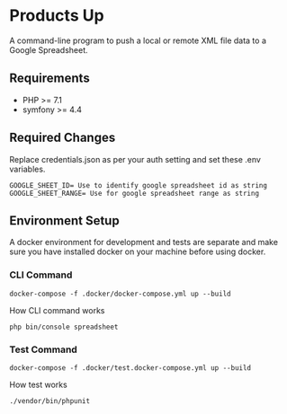 # Products Up
A command-line program to push a local or remote XML file data to a Google Spreadsheet.

## Requirements
- PHP >= 7.1
- symfony >= 4.4

## Required Changes
Replace credentials.json as per your auth setting and set these .env variables.
```
GOOGLE_SHEET_ID= Use to identify google spreadsheet id as string
GOOGLE_SHEET_RANGE= Use for google spreadsheet range as string
```

## Environment Setup
A docker environment for development and tests are separate and make sure you have installed docker on your machine before using docker. 

### CLI Command
```
docker-compose -f .docker/docker-compose.yml up --build
``` 
How CLI command works
```
php bin/console spreadsheet
```

### Test Command
```
docker-compose -f .docker/test.docker-compose.yml up --build
``` 
How test works
```
./vendor/bin/phpunit
```
